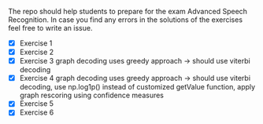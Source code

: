 The repo should help students to prepare for the exam Advanced Speech Recognition. 
In case you find any errors in the solutions of the exercises feel free to write an issue.

- [x] Exercise 1 
- [x] Exercise 2
- [x] Exercise 3 graph decoding uses greedy approach -> should use viterbi decoding
- [x] Exercise 4 graph decoding uses greedy approach -> should use viterbi decoding, use np.log1p() instead of customized getValue function, apply graph rescoring using confidence measures
- [x] Exercise 5
- [x] Exercise 6
